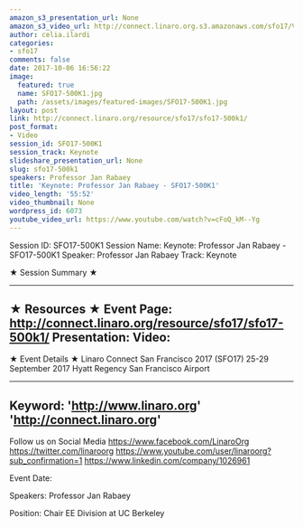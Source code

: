 ```yaml
---
amazon_s3_presentation_url: None
amazon_s3_video_url: http://connect.linaro.org.s3.amazonaws.com/sfo17/Videos/Swarms%202.0%20The%20Living%20Network%20of%20Everyone%20and%20Everything%20%257C%20Panel-%207%20Years%20of%20Linaro%20%2523SFO17.mp4
author: celia.ilardi
categories:
- sfo17
comments: false
date: 2017-10-06 16:56:22
image:
  featured: true
  name: SFO17-500K1.jpg
  path: /assets/images/featured-images/SFO17-500K1.jpg
layout: post
link: http://connect.linaro.org/resource/sfo17/sfo17-500k1/
post_format:
- Video
session_id: SFO17-500K1
session_track: Keynote
slideshare_presentation_url: None
slug: sfo17-500k1
speakers: Professor Jan Rabaey
title: 'Keynote: Professor Jan Rabaey - SFO17-500K1'
video_length: '55:52'
video_thumbnail: None
wordpress_id: 6073
youtube_video_url: https://www.youtube.com/watch?v=cFoQ_kM--Yg
---
```


Session ID: SFO17-500K1
Session Name: Keynote: Professor Jan Rabaey - SFO17-500K1
Speaker: Professor Jan Rabaey
Track: Keynote

★ Session Summary ★

---------------------------------------------------
★ Resources ★
Event Page: http://connect.linaro.org/resource/sfo17/sfo17-500k1/
Presentation:
Video:
---------------------------------------------------

★ Event Details ★
Linaro Connect San Francisco 2017 (SFO17)
25-29 September 2017
Hyatt Regency San Francisco Airport

---------------------------------------------------
Keyword:
'http://www.linaro.org'
'http://connect.linaro.org'
---------------------------------------------------
Follow us on Social Media
https://www.facebook.com/LinaroOrg
https://twitter.com/linaroorg
https://www.youtube.com/user/linaroorg?sub_confirmation=1
https://www.linkedin.com/company/1026961

Event Date:

Speakers: Professor Jan Rabaey

Position: Chair EE Division at UC Berkeley